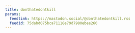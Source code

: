 ```yaml
---
title: donthatedontkill
params:
  feedlink: https://mastodon.social/@donthatedontkill.rss
  feedid: 75dabd075bca71118e79d7980ebee260
---
```

